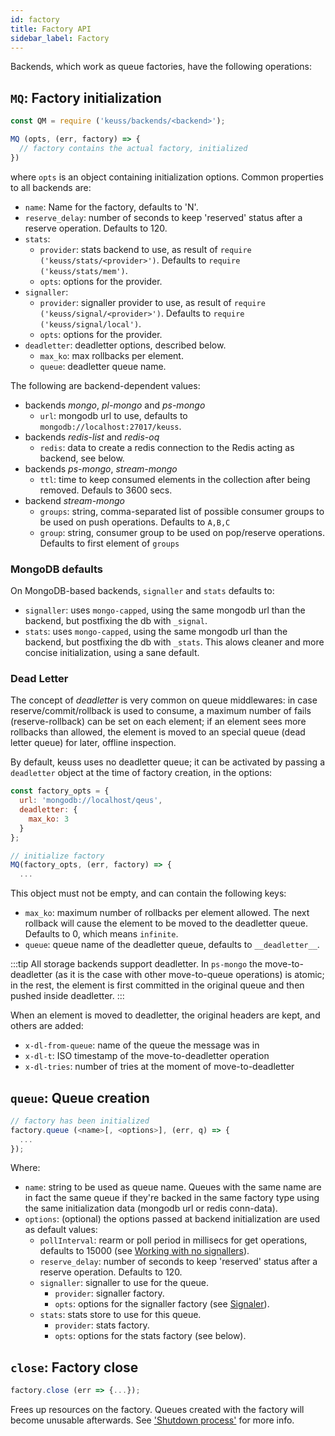```yaml
---
id: factory
title: Factory API
sidebar_label: Factory
---
```


Backends, which work as queue factories, have the following operations:

## `MQ`: Factory initialization

```javascript
const QM = require ('keuss/backends/<backend>');

MQ (opts, (err, factory) => {
  // factory contains the actual factory, initialized
})
```

where `opts` is an object containing initialization options. Common properties to all backends are:

* `name`: Name for the factory, defaults to 'N'.
* `reserve_delay`: number of seconds to keep 'reserved' status after a reserve operation. Defaults to 120.
* `stats`:
  * `provider`: stats backend to use, as result of `require ('keuss/stats/<provider>')`. Defaults to `require ('keuss/stats/mem')`.
  * `opts`: options for the provider.
* `signaller`:
  * `provider`: signaller provider to use, as result of `require ('keuss/signal/<provider>')`. Defaults to `require ('keuss/signal/local')`.
  * `opts`: options for the provider.
* `deadletter`: deadletter options, described below.
  * `max_ko`: max rollbacks per element.
  * `queue`: deadletter queue name.

The following are backend-dependent values:

* backends *mongo*, *pl-mongo* and *ps-mongo*
  * `url`: mongodb url to use, defaults to `mongodb://localhost:27017/keuss`.
* backends *redis-list* and *redis-oq*
  * `redis`: data to create a redis connection to the Redis acting as backend, see below.
* backends *ps-mongo*, *stream-mongo*
  * `ttl`: time to keep consumed elements in the collection after being removed. Defauls to 3600 secs.
* backend *stream-mongo*
  * `groups`: string, comma-separated list of possible consumer groups to be used on push operations. Defaults to `A,B,C`
  * `group`: string, consumer group to be used on pop/reserve operations. Defaults to first element of `groups`

### MongoDB defaults

On MongoDB-based backends, `signaller` and `stats` defaults to:

* `signaller`: uses `mongo-capped`, using the same mongodb url than the backend, but postfixing the db with `_signal`.
* `stats`: uses `mongo-capped`, using the same mongodb url than the backend, but postfixing the db with `_stats`.
This alows cleaner and more concise initialization, using a sane default.

### Dead Letter

The concept of *deadletter* is very common on queue middlewares: in case reserve/commit/rollback is used to consume, a maximum number of fails (reserve-rollback) can be set on each element; if an element sees more rollbacks than allowed, the element is moved to an special queue (dead letter queue) for later, offline inspection.

By default, keuss uses no deadletter queue; it can be activated by passing a `deadletter` object at the time of factory creation, in the options:

```javascript
const factory_opts = {
  url: 'mongodb://localhost/qeus',
  deadletter: {
    max_ko: 3
  }
};

// initialize factory
MQ(factory_opts, (err, factory) => {
  ...
```

This object must not be empty, and can contain the following keys:

* `max_ko`: maximum number of rollbacks per element allowed. The next rollback will cause the element to be moved to the deadletter queue. Defaults to 0, which means `infinite`.
* `queue`: queue name of the deadletter queue, defaults to `__deadletter__`.

:::tip
All storage backends support deadletter. In `ps-mongo` the move-to-deadletter (as it is the case with other move-to-queue operations) is atomic; in the rest, the element is first committed in the original queue and then pushed inside deadletter.
:::

When an element is moved to deadletter, the original headers are kept, and others are added:
* `x-dl-from-queue`: name of the queue the message was in
* `x-dl-t`: ISO timestamp of the move-to-deadletter operation
* `x-dl-tries`: number of tries at the moment of move-to-deadletter

## `queue`: Queue creation

```javascript
// factory has been initialized
factory.queue (<name>[, <options>], (err, q) => {
  ...
});
```

Where:

* `name`: string to be used as queue name. Queues with the same name are in fact the same queue if they're backed in the same factory type using the same initialization data (mongodb url or redis conn-data).
* `options`: (optional) the options passed at backend initialization are used as default values:
  * `pollInterval`: rearm or poll period in millisecs for get operations, defaults to 15000 (see [Working with no signallers](../usage/no-signaller)).
  * `reserve_delay`: number of seconds to keep 'reserved' status after a reserve operation. Defaults to 120.
  * `signaller`: signaller to use for the queue.
    * `provider`: signaller factory.
    * `opts`: options for the signaller factory (see [Signaler](signal)).
  * `stats`: stats store to use for this queue.
    * `provider`: stats factory.
    * `opts`: options for the stats factory (see below).

## `close`: Factory close

```javascript
factory.close (err => {...});
```

Frees up resources on the factory. Queues created with the factory will become unusable afterwards. See ['Shutdown process'](/docs/usage/shutdown) for more info.
